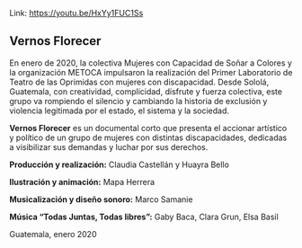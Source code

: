 Link: https://youtu.be/HxYy1FUC1Ss

## Vernos Florecer

En enero de 2020, la colectiva Mujeres con Capacidad de Soñar a Colores y la organización METOCA impulsaron la realización del Primer Laboratorio de Teatro de las Oprimidas con mujeres con discapacidad. Desde Sololá, Guatemala, con creatividad, complicidad, disfrute y fuerza colectiva, este grupo va rompiendo el silencio y cambiando la historia de exclusión y violencia legitimada por el estado, el sistema y la sociedad.

**Vernos Florecer** es un documental corto que presenta el accionar artístico y político de un grupo de mujeres con distintas discapacidades, dedicadas a visibilizar sus demandas y luchar por sus derechos.

**Producción y realización:**
Claudia Castellán y Huayra Bello

**Ilustración y animación:** Mapa Herrera

**Musicalización y diseño sonoro:** Marco Samanie

**Música “Todas Juntas, Todas libres”:**
Gaby Baca, Clara Grun, Elsa Basil

Guatemala, enero 2020
